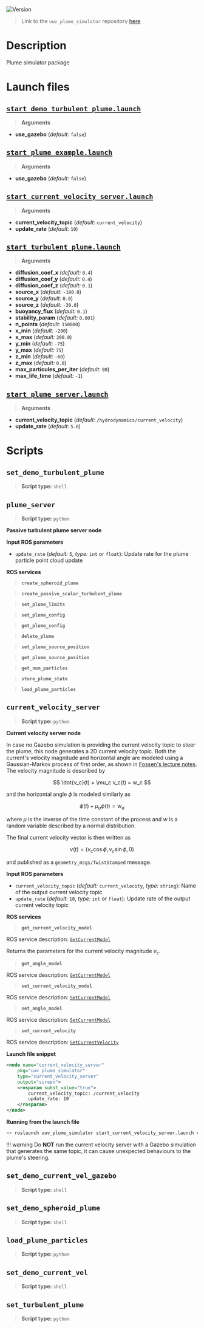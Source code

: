 ![Version](https://img.shields.io/badge/version-0.3.1-brightgreen.svg)

> Link to the `uuv_plume_simulator` repository [here](https://github.com/uuvsimulator/uuv_plume_simulator)

# Description

Plume simulator package

# Launch files

## [`start_demo_turbulent_plume.launch`](https://github.com/uuvsimulator/uuv_plume_simulator/tree/master/uuv_plume_simulator/launch/start_demo_turbulent_plume.launch)

> **Arguments**

* **use_gazebo** (*default:* `false`)

## [`start_plume_example.launch`](https://github.com/uuvsimulator/uuv_plume_simulator/tree/master/uuv_plume_simulator/launch/start_plume_example.launch)

> **Arguments**

* **use_gazebo** (*default:* `false`)

## [`start_current_velocity_server.launch`](https://github.com/uuvsimulator/uuv_plume_simulator/tree/master/uuv_plume_simulator/launch/start_current_velocity_server.launch)

> **Arguments**

* **current_velocity_topic** (*default:* `current_velocity`)
* **update_rate** (*default:* `10`)

## [`start_turbulent_plume.launch`](https://github.com/uuvsimulator/uuv_plume_simulator/tree/master/uuv_plume_simulator/launch/start_turbulent_plume.launch)

> **Arguments**

* **diffusion_coef_x** (*default:* `0.4`)
* **diffusion_coef_y** (*default:* `0.4`)
* **diffusion_coef_z** (*default:* `0.1`)
* **source_x** (*default:* `-180.0`)
* **source_y** (*default:* `0.0`)
* **source_z** (*default:* `-30.0`)
* **buoyancy_flux** (*default:* `0.1`)
* **stability_param** (*default:* `0.001`)
* **n_points** (*default:* `150000`)
* **x_min** (*default:* `-200`)
* **x_max** (*default:* `200.0`)
* **y_min** (*default:* `-75`)
* **y_max** (*default:* `75`)
* **z_min** (*default:* `-60`)
* **z_max** (*default:* `0.0`)
* **max_particules_per_iter** (*default:* `80`)
* **max_life_time** (*default:* `-1`)

## [`start_plume_server.launch`](https://github.com/uuvsimulator/uuv_plume_simulator/tree/master/uuv_plume_simulator/launch/start_plume_server.launch)

> **Arguments**

* **current_velocity_topic** (*default:* `/hydrodynamics/current_velocity`)
* **update_rate** (*default:* `5.0`)

# Scripts

## `set_demo_turbulent_plume`

> **Script type:** `shell`

## `plume_server`

> **Script type:** `python`

**Passive turbulent plume server node**

**Input ROS parameters**

* `update_rate` (*default:* `5`, *type:* `int` or `float`):  Update rate for the plume particle point cloud update

**ROS services**

> **`create_spheroid_plume`**

> **`create_passive_scalar_turbulent_plume`**

> **`set_plume_limits`**

> **`set_plume_config`**

> **`get_plume_config`**

> **`delete_plume`**

> **`set_plume_source_position`**

> **`get_plume_source_position`**

> **`get_num_particles`**

> **`store_plume_state`**

> **`load_plume_particles`**


## `current_velocity_server`

> **Script type:** `python`

**Current velocity server node**

In case no Gazebo simulation is providing the current velocity 
topic to steer the plume, this node generates a 2D current
velocity topic. Both the current's velocity magnitude and horizontal 
angle are modeled using a Gaussian-Markov process of first order, as 
shown in [Fossen's lecture notes](http://www.fossen.biz/wiley/Ch8.pdf).
The velocity magnitude is described by

$$
    \dot{v_c}(t) + \mu_c v_c(t) = w_c
$$

and the horizontal angle $\phi$ is modeled similarly as

$$
    \dot{\phi}(t) + \mu_a \phi(t) = w_a
$$

where $\mu$ is the inverse of the time constant of the process and
$w$ is a random variable described by a normal distribution.

The final current velocity vector is then written as

$$
    v(t) = ( v_c \cos \phi, v_c \sin \phi, 0 )
$$

and published as a `geometry_msgs/TwistStamped` message.

**Input ROS parameters**

* `current_velocity_topic` (*default:* `current_velocity`, *type:* `string`): Name of the output current velocity topic
* `update_rate` (*default:* `10`, *type:* `int` or `float`): Update rate of the output current velocity topic

**ROS services**

> **`get_current_velocity_model`**

ROS service description: [`GetCurrentModel`](uuv_plume_msgs.md)

Returns the parameters for the current velocity magnitude $v_c$.

> **`get_angle_model`**

ROS service description: [`GetCurrentModel`](uuv_plume_msgs.md)

> **`set_current_velocity_model`**

ROS service description: [`SetCurrentModel`](uuv_plume_msgs.md)

> **`set_angle_model`**

ROS service description: [`SetCurrentModel`](uuv_plume_msgs.md)

> **`set_current_velocity`**

ROS service description: [`SetCurrentVelocity`](uuv_plume_msgs.md)

**Launch file snippet**

```xml
<node name="current_velocity_server"
    pkg="uuv_plume_simulator"
    type="current_velocity_server"
    output="screen">
    <rosparam subst_value="true">
        current_velocity_topic: /current_velocity
        update_rate: 10
    </rosparam>
</node>
```

**Running from the launch file**

```bash
>> roslaunch uuv_plume_simulator start_current_velocity_server.launch current_velocity_topic:=current_velocity update_rate:=10
```

!!! warning
    Do **NOT** run the current velocity server with a Gazebo 
    simulation that generates the same topic, it can cause unexpected 
    behaviours to the plume's steering.


## `set_demo_current_vel_gazebo`

> **Script type:** `shell`

## `set_demo_spheroid_plume`

> **Script type:** `shell`

## `load_plume_particles`

> **Script type:** `python`

## `set_demo_current_vel`

> **Script type:** `shell`

## `set_turbulent_plume`

> **Script type:** `python`

